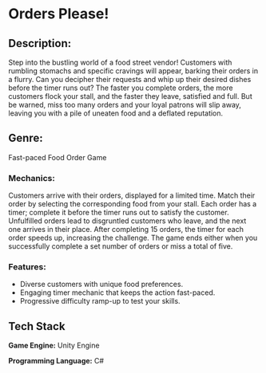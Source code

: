 
# Orders Please!
## Description:
Step into the bustling world of a food street vendor! Customers with rumbling stomachs and specific cravings will appear, barking their orders in a flurry. Can you decipher their requests and whip up their desired dishes before the timer runs out? The faster you complete orders, the more customers flock your stall, and the faster they leave, satisfied and full. But be warned, miss too many orders and your loyal patrons will slip away, leaving you with a pile of uneaten food and a deflated reputation.

## Genre:
Fast-paced Food Order Game

### Mechanics:
Customers arrive with their orders, displayed for a limited time.
Match their order by selecting the corresponding food from your stall.
Each order has a timer; complete it before the timer runs out to satisfy the customer.
Unfulfilled orders lead to disgruntled customers who leave, and the next one arrives in their place.
After completing 15 orders, the timer for each order speeds up, increasing the challenge.
The game ends either when you successfully complete a set number of orders or miss a total of five.

### Features:

- Diverse customers with unique food preferences.
- Engaging timer mechanic that keeps the action fast-paced.
- Progressive difficulty ramp-up to test your skills.


## Tech Stack

**Game Engine:** Unity Engine

**Programming Language:** C#
